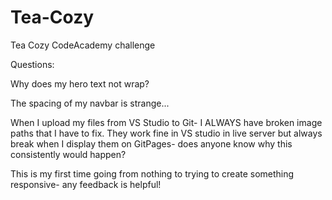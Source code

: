 # Tea-Cozy
Tea Cozy CodeAcademy challenge

Questions: 

Why does my hero text not wrap?

The spacing of my navbar is strange...

When I upload my files from VS Studio to Git- I ALWAYS have broken image paths that I have to fix. They work fine in VS studio in live server but always break when I display them on GitPages- does anyone know why this consistently would happen?

This is my first time going from nothing to trying to create something responsive- any feedback is helpful!
